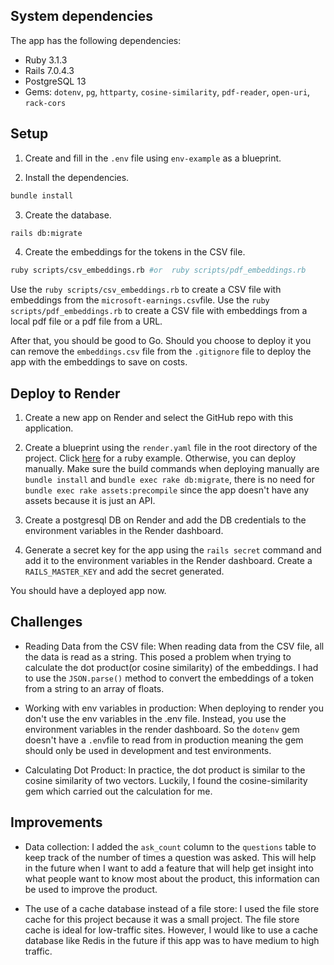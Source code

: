## System dependencies

The app has the following dependencies:

- Ruby 3.1.3
- Rails 7.0.4.3
- PostgreSQL 13
- Gems: `dotenv`, `pg`, `httparty`, `cosine-similarity`, `pdf-reader`, `open-uri`, `rack-cors`

## Setup

1. Create and fill in the `.env` file using `env-example` as a blueprint.

2. Install the dependencies.

```bash
bundle install
```

3. Create the database.

```bash
rails db:migrate
```

4. Create the embeddings for the tokens in the CSV file. 

```bash
ruby scripts/csv_embeddings.rb #or  ruby scripts/pdf_embeddings.rb
```

Use the `ruby scripts/csv_embeddings.rb` to create a CSV file with embeddings from the `microsoft-earnings.csv`file. Use the `ruby scripts/pdf_embeddings.rb` to create a CSV file with embeddings from a local pdf file or a pdf file from a URL.

After that, you should be good to Go. Should you choose to deploy it you can remove the `embeddings.csv` file from the `.gitignore` file to deploy the app with the embeddings to save on costs.

## Deploy to Render

1. Create a new app on Render and select the GitHub repo with this application.

2. Create a blueprint using the `render.yaml` file in the root directory of the project. Click [here](https://render.com/docs/deploy-rails#deploy-to-render) for a ruby example. Otherwise, you can deploy manually. Make sure the build commands when deploying manually are `bundle install` and `bundle exec rake db:migrate`, there is no need for `bundle exec rake assets:precompile` since the app doesn't have any assets because it is just an API.

3. Create a postgresql DB on Render and add the DB credentials to the environment variables in the Render dashboard.

4. Generate a secret key for the app using the `rails secret` command and add it to the environment variables in the Render dashboard. Create a `RAILS_MASTER_KEY` and add the secret generated.

You should have a deployed app now.

## Challenges

- Reading Data from the CSV file: When reading data from the CSV file, all the data is read as a string. This posed a problem when trying to calculate the dot product(or cosine similarity) of the embeddings.  I had to use the `JSON.parse()` method to convert the embeddings of a token from a string to an array of floats.

- Working with env variables in production: When deploying to render you don't use the env variables in the .env file. Instead, you use the environment variables in the render dashboard. So the `dotenv` gem doesn't have a `.env`file to read from in production meaning the gem should only be used in development and test environments.


- Calculating Dot Product: In practice, the dot product is similar to the cosine similarity of two vectors. Luckily, I found the cosine-similarity gem which carried out the calculation for me.

## Improvements

- Data collection: I added the `ask_count` column to the `questions` table to keep track of the number of times a question was asked. This will help in the future when I want to add a feature that will help get insight into what people want to know most about the product, this information can be used to improve the product.

- The use of a cache database instead of a file store: I used the file store cache for this project because it was a small project. The file store cache is ideal for low-traffic sites. However, I would like to use a cache database like Redis in the future if this app was to have medium to high traffic.